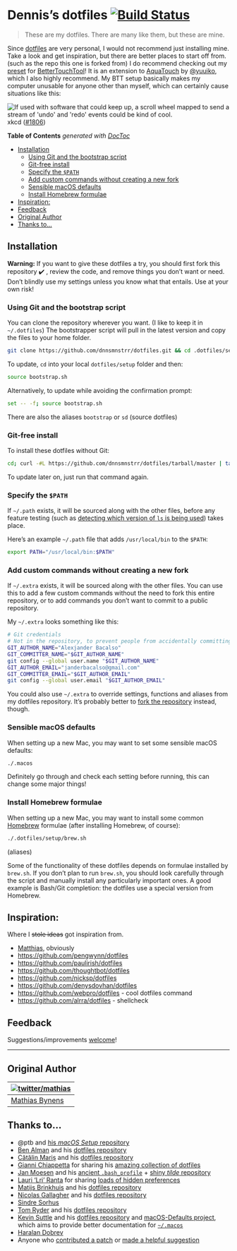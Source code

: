 # Dennis’s dotfiles [![Build Status](https://travis-ci.com/dnnsmnstrr/dotfiles.svg?branch=master)](https://travis-ci.com/dnnsmnstrr/dotfiles)

> These are my dotfiles. There are many like them, but these are mine.

Since [dotfiles](https://dotfiles.github.io) are very personal, I would not recommend just installing mine. Take a look and get inspiration, but there are better places to start off from. (such as the repo this one is forked from)
I do recommend checking out my [preset](bettertouchtool/HydroTouch) for [BetterTouchTool](https://folivora.ai)! It is an extension to [AquaTouch](https://community.folivora.ai/c/setup-preset-sharing/aquatouch) by [@yuuiko](https://github.com/yuuiko), which I also highly recommend.
My BTT setup basically makes my computer unusable for anyone other than myself, which can certainly cause situations like this:

![If used with software that could keep up, a scroll wheel mapped to send a stream of 'undo' and 'redo' events could be kind of cool.](https://imgs.xkcd.com/comics/borrow_your_laptop.png)
xkcd ([#1806](https://xkcd.com/1806/))

<!-- START doctoc generated TOC please keep comment here to allow auto update -->
<!-- DON'T EDIT THIS SECTION, INSTEAD RE-RUN doctoc TO UPDATE -->

**Table of Contents** _generated with [DocToc](https://github.com/thlorenz/doctoc)_

- [Installation](#installation)
  - [Using Git and the bootstrap script](#using-git-and-the-bootstrap-script)
  - [Git-free install](#git-free-install)
  - [Specify the `$PATH`](#specify-the-path)
  - [Add custom commands without creating a new fork](#add-custom-commands-without-creating-a-new-fork)
  - [Sensible macOS defaults](#sensible-macos-defaults)
  - [Install Homebrew formulae](#install-homebrew-formulae)
- [Inspiration:](#inspiration)
- [Feedback](#feedback)
- [Original Author](#original-author)
- [Thanks to…](#thanks-to)

<!-- END doctoc generated TOC please keep comment here to allow auto update -->

## Installation

**Warning:** If you want to give these dotfiles a try, you should first fork this repository :heavy_check_mark: , review the code, and remove things you don’t want or need. Don’t blindly use my settings unless you know what that entails. Use at your own risk!

### Using Git and the bootstrap script

You can clone the repository wherever you want. (I like to keep it in `~/.dotfiles`) The bootstrapper script will pull in the latest version and copy the files to your home folder.

```bash
git clone https://github.com/dnnsmnstrr/dotfiles.git && cd .dotfiles/setup && source bootstrap.sh
```

To update, `cd` into your local `dotfiles/setup` folder and then:

```bash
source bootstrap.sh
```

Alternatively, to update while avoiding the confirmation prompt:

```bash
set -- -f; source bootstrap.sh
```

There are also the aliases `bootstrap` or `sd` (source dotfiles)

### Git-free install

To install these dotfiles without Git:

```bash
cd; curl -#L https://github.com/dnnsmnstrr/dotfiles/tarball/master | tar -xzv --strip-components 1 --exclude={README.md,bootstrap.sh,.osx,LICENSE-MIT.txt}
```

To update later on, just run that command again.

### Specify the `$PATH`

If `~/.path` exists, it will be sourced along with the other files, before any feature testing (such as [detecting which version of `ls` is being used](https://github.com/mathiasbynens/dotfiles/blob/aff769fd75225d8f2e481185a71d5e05b76002dc/.aliases#L21-26)) takes place.

Here’s an example `~/.path` file that adds `/usr/local/bin` to the `$PATH`:

```bash
export PATH="/usr/local/bin:$PATH"
```

### Add custom commands without creating a new fork

If `~/.extra` exists, it will be sourced along with the other files. You can use this to add a few custom commands without the need to fork this entire repository, or to add commands you don’t want to commit to a public repository.

My `~/.extra` looks something like this:

```bash
# Git credentials
# Not in the repository, to prevent people from accidentally committing under my name
GIT_AUTHOR_NAME="Alexjander Bacalso"
GIT_COMMITTER_NAME="$GIT_AUTHOR_NAME"
git config --global user.name "$GIT_AUTHOR_NAME"
GIT_AUTHOR_EMAIL="janderbacalso@gmail.com"
GIT_COMMITTER_EMAIL="$GIT_AUTHOR_EMAIL"
git config --global user.email "$GIT_AUTHOR_EMAIL"
```

You could also use `~/.extra` to override settings, functions and aliases from my dotfiles repository. It’s probably better to [fork the repository](https://github.com/dnnsmnstrr/dotfiles/fork) instead, though.

### Sensible macOS defaults

When setting up a new Mac, you may want to set some sensible macOS defaults:

```bash
./.macos
```

Definitely go through and check each setting before running, this can change some major things!

### Install Homebrew formulae

When setting up a new Mac, you may want to install some common [Homebrew](https://brew.sh/) formulae (after installing Homebrew, of course):

```bash
./.dotfiles/setup/brew.sh
```

(aliases)

Some of the functionality of these dotfiles depends on formulae installed by `brew.sh`. If you don’t plan to run `brew.sh`, you should look carefully through the script and manually install any particularly important ones. A good example is Bash/Git completion: the dotfiles use a special version from Homebrew.

## Inspiration:

Where I ~~stole ideas~~ got inspiration from.

- [Matthias](https://mathiasbynens.be/), obviously
- https://github.com/pengwynn/dotfiles
- https://github.com/paulirish/dotfiles
- https://github.com/thoughtbot/dotfiles
- https://github.com/nicksp/dotfiles
- https://github.com/denysdovhan/dotfiles
- https://github.com/webpro/dotfiles - cool dotfiles command
- https://github.com/alrra/dotfiles - shellcheck

## Feedback

Suggestions/improvements
[welcome](https://github.com/dnnsmnstrr/dotfiles/issues)!

---

## Original Author

| [![twitter/mathias](http://gravatar.com/avatar/24e08a9ea84deb17ae121074d0f17125?s=70)](http://twitter.com/mathias "Follow @mathias on Twitter") |
| ----------------------------------------------------------------------------------------------------------------------------------------------- |
| [Mathias Bynens](https://mathiasbynens.be/)                                                                                                     |

## Thanks to…

- @ptb and [his _macOS Setup_ repository](https://github.com/ptb/mac-setup)
- [Ben Alman](http://benalman.com/) and his [dotfiles repository](https://github.com/cowboy/dotfiles)
- [Cătălin Mariș](https://github.com/alrra) and his [dotfiles repository](https://github.com/alrra/dotfiles)
- [Gianni Chiappetta](https://butt.zone/) for sharing his [amazing collection of dotfiles](https://github.com/gf3/dotfiles)
- [Jan Moesen](http://jan.moesen.nu/) and his [ancient `.bash_profile`](https://gist.github.com/1156154) + [shiny _tilde_ repository](https://github.com/janmoesen/tilde)
- [Lauri ‘Lri’ Ranta](http://lri.me/) for sharing [loads of hidden preferences](http://osxnotes.net/defaults.html)
- [Matijs Brinkhuis](https://matijs.brinkhu.is/) and his [dotfiles repository](https://github.com/matijs/dotfiles)
- [Nicolas Gallagher](http://nicolasgallagher.com/) and his [dotfiles repository](https://github.com/necolas/dotfiles)
- [Sindre Sorhus](https://sindresorhus.com/)
- [Tom Ryder](https://sanctum.geek.nz/) and his [dotfiles repository](https://sanctum.geek.nz/cgit/dotfiles.git/about)
- [Kevin Suttle](http://kevinsuttle.com/) and his [dotfiles repository](https://github.com/kevinSuttle/dotfiles) and [macOS-Defaults project](https://github.com/kevinSuttle/macOS-Defaults), which aims to provide better documentation for [`~/.macos`](https://mths.be/macos)
- [Haralan Dobrev](https://hkdobrev.com/)
- Anyone who [contributed a patch](https://github.com/mathiasbynens/dotfiles/contributors) or [made a helpful suggestion](https://github.com/mathiasbynens/dotfiles/issues)
